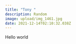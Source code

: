 ```yaml
---
title: "Tony "
description: Random
image: upload/img_1461.jpg
date: 2021-12-14T02:10:32.038Z
---
```

Hello world